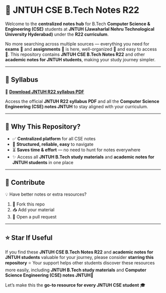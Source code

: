 # 📘 **JNTUH CSE B.Tech Notes R22**

Welcome to the **centralized notes hub** for B.Tech **Computer Science & Engineering (CSE)** students at **JNTUH (Jawaharlal Nehru Technological University Hyderabad)** under the **R22 curriculum**.  

No more searching across multiple sources — everything you need for **exams** 📝 and **assignments** 📂 is here, well-organized 📑 and easy to access 🚀. This repository contains **JNTUH CSE B.Tech Notes R22** and other **academic notes for JNTUH students**, making your study journey simpler.  

---

## 📑 Syllabus  
📌 [**Download JNTUH R22 syllabus PDF**](https://github.com/sathhvik/Academic-Notes-JNTUH-CSE-R22/blob/main/R22B.Tech.CSECourseStructureSyllabus.pdf)  

Access the official **JNTUH R22 syllabus PDF** and all the **Computer Science Engineering (CSE) notes JNTUH** to stay aligned with your curriculum.  

---

## 🎯 Why This Repository?  
- ✅ **Centralized platform** for all CSE notes  
- 📂 **Structured, reliable, easy** to navigate  
- ⏳ **Saves time & effort** — no need to hunt for notes everywhere  
- ✨ Access all **JNTUH B.Tech study materials** and **academic notes for JNTUH students** in one place  

---

## 🤝 Contribute  
💡 Have better notes or extra resources?  
1. 🍴 Fork this repo  
2. 📥 Add your material  
3. 🔀 Open a pull request  

---

## ⭐ Star If Useful  
 If you find these **JNTUH CSE B.Tech Notes R22** and **academic notes for JNTUH students** valuable for your journey, please consider **starring this repository** ⭐ Your support helps other students discover these resources more easily, including **JNTUH B.Tech study materials** and **Computer Science Engineering (CSE) notes JNTUH**🙌

 Let’s make this the **go-to resource for every JNTUH CSE student** 🎓  
